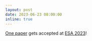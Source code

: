 ```yaml
---
layout: post
date: 2023-06-23 08:00:00
inline: true
---
```


[One paper](https://arxiv.org/abs/2210.10370) gets accepted at [ESA 2023](https://algo-conference.org/2023/esa/)!
